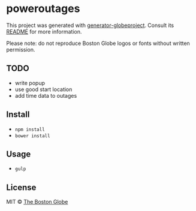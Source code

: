 # poweroutages

This project was generated with [generator-globeproject](https://github.com/BostonGlobe/generator-globeproject). Consult its [README](https://github.com/BostonGlobe/generator-globeproject) for more information.

Please note: do not reproduce Boston Globe logos or fonts without written permission.

## TODO

- write popup
- use good start location
- add time data to outages

## Install

- `npm install`
- `bower install`

## Usage

- `gulp`

## License

MIT © [The Boston Globe](http://github.com/BostonGlobe)

